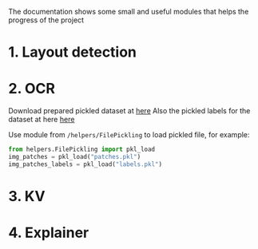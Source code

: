 The documentation shows some small and useful modules that helps the progress of the project

# 1. Layout detection

# 2. OCR
Download prepared pickled dataset at [here](https://drive.google.com/file/d/1-0bRc91c-50S38oC3JYE9BcWwogheiRg/view?usp=sharing)
Also the pickled labels for the dataset at here [here](https://drive.google.com/file/d/1-5jkZ7YT23tCd1-P_5AvKmR3cTyQIJ4n/view?usp=sharing)

Use module from `/helpers/FilePickling` to load pickled file, for example:

```python
from helpers.FilePickling import pkl_load
img_patches = pkl_load("patches.pkl")
img_patches_labels = pkl_load("labels.pkl") 
```

# 3. KV

# 4. Explainer
